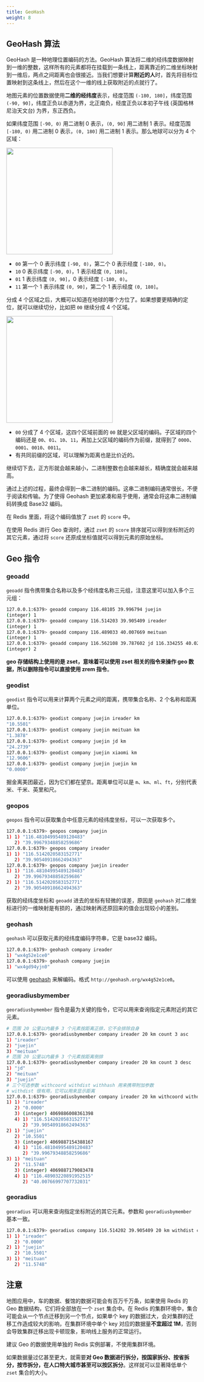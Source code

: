 ```yaml
---
title: GeoHash
weight: 8
---
```


## GeoHash 算法

GeoHash 是一种地理位置编码的方法。GeoHash 算法将二维的经纬度数据映射到一维的整数，这样所有的元素都将在挂载到一条线上，距离靠近的二维坐标映射到一维后，两点之间距离也会很接近。当我们想要计算**附近的人**时，首先将目标位置映射到这条线上，然后在这个一维的线上获取附近的点就行了。

地图元素的位置数据使用**二维的经纬度**表示，经度范围 `(-180, 180]`，纬度范围 `(-90, 90]`，纬度正负以赤道为界，北正南负，经度正负以本初子午线 (英国格林尼治天文台) 为界，东正西负。

如果纬度范围 `[-90, 0)` 用二进制 0 表示，`(0, 90]` 用二进制 1 表示。经度范围 `[-180, 0)` 用二进制 0 表示，`(0, 180]` 用二进制 1 表示。那么地球可以分为 4 个区域：

<img src="https://raw.gitcode.com/shipengqi/illustrations/files/main/db/geo-earth.png" width="280px">

- `00` 第一个 0 表示纬度 `[-90, 0)`，第二个 0 表示经度 `[-180, 0)`。
- `10` 0 表示纬度 `[-90, 0)`，1 表示经度 `(0, 180]`。
- `01` 1 表示纬度 `(0, 90]`，0 表示经度 `[-180, 0)`。
- `11` 第一个 1 表示纬度 `(0, 90]`，第二个 1 表示经度 `(0, 180]`。

分成 4 个区域之后，大概可以知道在地球的哪个方位了。如果想要更精确的定位，就可以继续切分，比如把 `00` 继续分成 4 个区域。

<img src="https://raw.gitcode.com/shipengqi/illustrations/files/main/db/geo-earth2.png" width="280px">

- `00` 分成了 4 个区域，这四个区域前面的 `00` 就是父区域的编码。子区域的四个编码还是 `00`、`01`、`10`、`11`，再加上父区域的编码作为前缀，就得到了 `0000`、`0001`、`0010`、`0011`。
- 有共同前缀的区域，可以理解为距离也是比价近的。

继续切下去，正方形就会越来越小，二进制整数也会越来越长，精确度就会越来越高。

通过上述的过程，最终会得到一串二进制的编码。这串二进制编码通常很长，不便于阅读和传输。为了使得 Geohash 更加紧凑和易于使用，通常会将这串二进制编码转换成 Base32 编码。

在 Redis 里面，将这个编码值放了 `zset` 的 `score` 中。

在使用 Redis 进行 Geo 查询时，通过 `zset` 的 `score` 排序就可以得到坐标附近的其它元素，通过将 `score` 还原成坐标值就可以得到元素的原始坐标。

## Geo 指令

### geoadd

`geoadd` 指令携带集合名称以及多个经纬度名称三元组，注意这里可以加入多个三元组：

```sh
127.0.0.1:6379> geoadd company 116.48105 39.996794 juejin
(integer) 1
127.0.0.1:6379> geoadd company 116.514203 39.905409 ireader
(integer) 1
127.0.0.1:6379> geoadd company 116.489033 40.007669 meituan
(integer) 1
127.0.0.1:6379> geoadd company 116.562108 39.787602 jd 116.334255 40.027400 xiaomi
(integer) 2
```

**geo 存储结构上使用的是 zset，意味着可以使用 zset 相关的指令来操作 geo 数据，所以删除指令可以直接使用 zrem 指令**。

### geodist

`geodist` 指令可以用来计算两个元素之间的距离，携带集合名称、2 个名称和距离单位。

```sh
127.0.0.1:6379> geodist company juejin ireader km
"10.5501"
127.0.0.1:6379> geodist company juejin meituan km
"1.3878"
127.0.0.1:6379> geodist company juejin jd km
"24.2739"
127.0.0.1:6379> geodist company juejin xiaomi km
"12.9606"
127.0.0.1:6379> geodist company juejin juejin km
"0.0000"
```

掘金离美团最近，因为它们都在望京。距离单位可以是 `m`、`km`、`ml`、`ft`，分别代表米、千米、英里和尺。

### geopos

`geopos` 指令可以获取集合中任意元素的经纬度坐标，可以一次获取多个。

```sh
127.0.0.1:6379> geopos company juejin
1) 1) "116.48104995489120483"
   2) "39.99679348858259686"
127.0.0.1:6379> geopos company ireader
1) 1) "116.5142020583152771"
   2) "39.90540918662494363"
127.0.0.1:6379> geopos company juejin ireader
1) 1) "116.48104995489120483"
   2) "39.99679348858259686"
2) 1) "116.5142020583152771"
   2) "39.90540918662494363"
```

获取的经纬度坐标和 `geoadd` 进去的坐标有轻微的误差，原因是 `geohash` 对二维坐标进行的一维映射是有损的，通过映射再还原回来的值会出现较小的差别。

### geohash

`geohash` 可以获取元素的经纬度编码字符串，它是 base32 编码。

```sh
127.0.0.1:6379> geohash company ireader
1) "wx4g52e1ce0"
127.0.0.1:6379> geohash company juejin
1) "wx4gd94yjn0"
```

可以使用 [geohash](http://geohash.org/) 来解编码。格式 `http://geohash.org/wx4g52e1ce0`。

### georadiusbymember

`georadiusbymember` 指令是最为关键的指令，它可以用来查询指定元素附近的其它元素。

```sh
# 范围 20 公里以内最多 3 个元素按距离正排，它不会排除自身
127.0.0.1:6379> georadiusbymember company ireader 20 km count 3 asc
1) "ireader"
2) "juejin"
3) "meituan"
# 范围 20 公里以内最多 3 个元素按距离倒排
127.0.0.1:6379> georadiusbymember company ireader 20 km count 3 desc
1) "jd"
2) "meituan"
3) "juejin"
# 三个可选参数 withcoord withdist withhash 用来携带附加参数
# withdist 很有用，它可以用来显示距离
127.0.0.1:6379> georadiusbymember company ireader 20 km withcoord withdist withhash count 3 asc
1) 1) "ireader"
   2) "0.0000"
   3) (integer) 4069886008361398
   4) 1) "116.5142020583152771"
      2) "39.90540918662494363"
2) 1) "juejin"
   2) "10.5501"
   3) (integer) 4069887154388167
   4) 1) "116.48104995489120483"
      2) "39.99679348858259686"
3) 1) "meituan"
   2) "11.5748"
   3) (integer) 4069887179083478
   4) 1) "116.48903220891952515"
      2) "40.00766997707732031"
```

### georadius

`georadius` 可以用来查询指定坐标附近的其它元素。参数和 `georadiusbymember` 基本一致。

```sh
127.0.0.1:6379> georadius company 116.514202 39.905409 20 km withdist count 3 asc
1) 1) "ireader"
   2) "0.0000"
2) 1) "juejin"
   2) "10.5501"
3) 1) "meituan"
   2) "11.5748"
```

## 注意

地图应用中，车的数据、餐馆的数据可能会有百万千万条，如果使用 Redis 的 Geo 数据结构，它们将全部放在一个 `zset` 集合中。在 Redis 的集群环境中，集合可能会从一个节点迁移到另一个节点，如果单个 key 的数据过大，会对集群的迁移工作造成较大的影响，在集群环境中单个 key 对应的数据量**不宜超过 1M**，否则会导致集群迁移出现卡顿现象，影响线上服务的正常运行。

建议 Geo 的数据使用单独的 Redis 实例部署，不使用集群环境。

如果数据量过亿甚至更大，就需要**对 Geo 数据进行拆分，按国家拆分、按省拆分，按市拆分，在人口特大城市甚至可以按区拆分**。这样就可以显著降低单个 `zset` 集合的大小。
